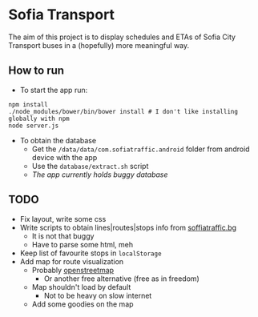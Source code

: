 # Sofia Transport
The aim of this project is to display schedules and ETAs of Sofia City Transport buses in a (hopefully) more meaningful way.

## How to run
- To start the app run:

```
npm install
./node_modules/bower/bin/bower install # I don't like installing globally with npm
node server.js
```

- To obtain the database
  - Get the `/data/data/com.sofiatraffic.android` folder from android device with the app
  - Use the `database/extract.sh` script
  - _The app currently holds buggy database_

## TODO
- Fix layout, write some css
- Write scripts to obtain lines|routes|stops info from [soffiatraffic.bg]()
  - It is not that buggy
  - Have to parse some html, meh
- Keep list of favourite stops in `localStorage`
- Add map for route visualization
  - Probably [openstreetmap](http://www.openstreetmap.org/)
    - Or another free alternative (free as in freedom)
  - Map shouldn't load by default
    - Not to be heavy on slow internet
  - Add some goodies on the map
